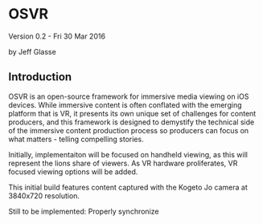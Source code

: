 OSVR
========

Version 0.2 - Fri 30 Mar 2016

by Jeff Glasse  


Introduction
------------

OSVR is an open-source framework for immersive media viewing  on iOS devices. While
immersive content is often conflated with the emerging platform that is VR, it presents
its own unique set of challenges for content producers, and this framework is designed to
demystify the technical side of the immersive content production process so producers can
focus on what matters - telling compelling stories. 

Initially, implementaiton will be focused on handheld viewing, as this will represent the
lions share of viewers. As VR hardware proliferates, VR focused viewing options will be
added. 

This initial build features content captured with the Kogeto Jo camera at 3840x720
resolution. 

Still to be implemented:
Properly synchronize
